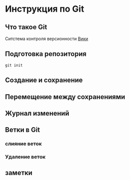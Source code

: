 # Инструкция по Git 

## Что такое Git

Ситстема контроля версионности 
[Вики](https://ru.wikipedia.org/wiki/Git)

## Подготовка репозитория
```
git init 
```

## Создание и сохранение

## Перемещение между сохранениями 

## Журнал изменений 

## Ветки в Git 

### слияние веток

### Удаление веток 

## заметки
